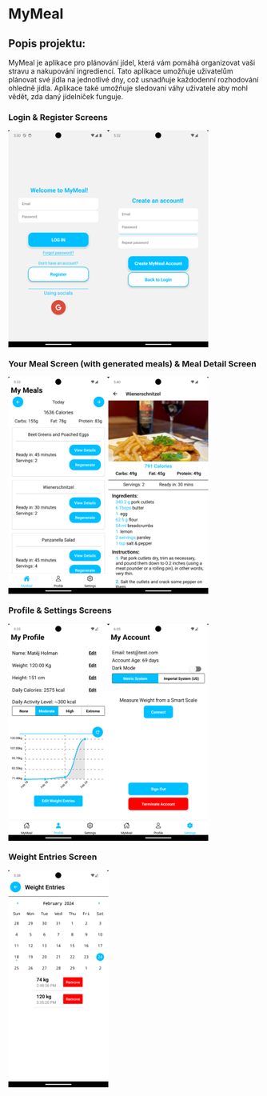# MyMeal

## Popis projektu:

MyMeal je aplikace pro plánování jídel, která vám pomáhá organizovat vaši stravu a nakupování ingrediencí. Tato aplikace umožňuje uživatelům plánovat své jídla na jednotlivé dny, což usnadňuje každodenní rozhodování ohledně jídla. Aplikace také umožňuje sledovaní váhy uživatele aby mohl vědět, zda daný jídelníček funguje.

### Login & Register Screens
<div style="display: flex; flex-direction: row; flex-wrap: wrap;">
    <img src="./Screenshots/LoginScreen.png" alt="Login Screen" width="200" />
    <img src="./Screenshots/RegisterScreen.png" alt="Register Screen" width="200" />
</div>

### Your Meal Screen (with generated meals) & Meal Detail Screen
<div style="display: flex; flex-direction: row; flex-wrap: wrap;">
    <img src="./Screenshots/GeneratedMyMealScreen.png" alt="Your Meal Screen (with generated meals)" width="200" />
    <img src="./Screenshots/MealDetailScreen.png" alt="Meal Detail Screen" width="200" />
</div>

### Profile & Settings Screens
<div style="display: flex; flex-direction: row; flex-wrap: wrap;">
    <img src="./Screenshots/ProfileScreen.png" alt="Profile Screen" width="200" />
    <img src="./Screenshots/SettingsScreen.png" alt="Settings Screen" width="200" />
</div>

### Weight Entries Screen
<div style="display: flex; flex-direction: row; flex-wrap: wrap;">
    <img src="./Screenshots/WeightEntriesScreen.png" alt="Weight Entries Screen" width="200" />
</div>
